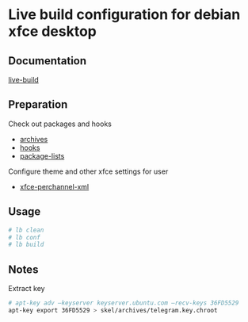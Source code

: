 # Live build configuration for debian xfce desktop

## Documentation

[live-build](https://live-team.pages.debian.net/live-manual/html/live-manual/index.en.html)

## Preparation

Check out packages and hooks
  - [archives](skel/archives)
  - [hooks](skel/hooks)
  - [package-lists](skel/package-lists)

Configure theme and other xfce settings for user
- [xfce-perchannel-xml](skel/includes.chroot/etc/skel/.config/xfce4/xfconf/xfce-perchannel-xml)

## Usage

```bash
# lb clean
# lb conf
# lb build
```
## Notes
Extract key
```bash
# apt-key adv —keyserver keyserver.ubuntu.com —recv-keys 36FD5529
apt-key export 36FD5529 > skel/archives/telegram.key.chroot
```
